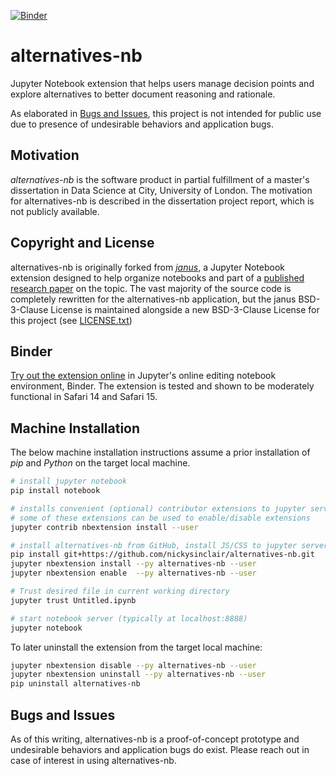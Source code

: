[![Binder](https://mybinder.org/badge_logo.svg)](https://beta.mybinder.org/v2/gh/nickysinclair/alternatives-nb/HEAD?urlpath=/tree/Untitled.ipynb)

# alternatives-nb

Jupyter Notebook extension that helps users manage decision points and explore alternatives to better document reasoning and rationale.

As elaborated in [Bugs and Issues](#bugs-and-issues), this project is not intended for public use due to presence of undesirable behaviors and application bugs.

## Motivation

_alternatives-nb_ is the software product in partial fulfillment of a master's dissertation in Data Science at City, University of London. The motivation for alternatives-nb is described in the dissertation project report, which is not publicly available.

## Copyright and License

alternatives-nb is originally forked from [_janus_](https://github.com/acrule/janus), a Jupyter Notebook extension designed to help organize notebooks and part of a [published research paper](https://dl.acm.org/doi/pdf/10.1145/3274419) on the topic. The vast majority of the source code is completely rewritten for the alternatives-nb application, but the janus BSD-3-Clause License is maintained alongside a new BSD-3-Clause License for this project (see [LICENSE.txt](/License.txt))

## Binder

[Try out the extension online](https://beta.mybinder.org/v2/gh/nickysinclair/alternatives-nb/HEAD?urlpath=/tree/Untitled.ipynb) in Jupyter's online editing notebook environment, Binder. The extension is tested and shown to be moderately functional in Safari 14 and Safari 15.

## Machine Installation

The below machine installation instructions assume a prior installation of _pip_ and _Python_ on the target local machine.

```bash
# install jupyter notebook
pip install notebook

# installs convenient (optional) contributor extensions to jupyter server
# some of these extensions can be used to enable/disable extensions
jupyter contrib nbextension install --user

# install alternatives-nb from GitHub, install JS/CSS to jupyter server, enable
pip install git+https://github.com/nickysinclair/alternatives-nb.git
jupyter nbextension install --py alternatives-nb --user
jupyter nbextension enable  --py alternatives-nb --user

# Trust desired file in current working directory
jupyter trust Untitled.ipynb

# start notebook server (typically at localhost:8888)
jupyter notebook
```

To later uninstall the extension from the target local machine:

```bash
jupyter nbextension disable --py alternatives-nb --user
jupyter nbextension uninstall --py alternatives-nb --user
pip uninstall alternatives-nb
```

## Bugs and Issues

As of this writing, alternatives-nb is a proof-of-concept prototype and undesirable behaviors and application bugs do exist. Please reach out in case of interest in using alternatives-nb.
